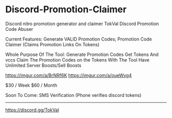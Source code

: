 # Discord-Promotion-Claimer
Discord nitro promotion generator and claimer
TokVal
Discord Promotion Code Abuser

Current Features: 
Generate VALID Promotion Codes; 
Promotion Code Claimer (Claims Promotion Links On Tokens) 

Whole Purpose Of The Tool:
Generate Promotion Codes
Get Tokens And vccs
Claim The Promotion Codes on the Tokens With The Tool
Have Unlimited Server Boosts/Sell Boosts

https://imgur.com/a/BrNRf6K
https://imgur.com/a/oueWvg4

$30 / Week
$60 / Month

Soon To Come:
SMS Verification (Phone verifies discord tokens)

--------
https://discord.gg/TokVal

